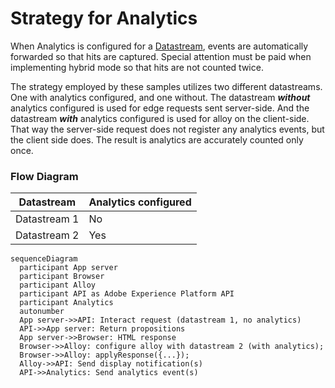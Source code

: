 # Strategy for Analytics

When Analytics is configured for a [Datastream](https://experienceleague.adobe.com/docs/experience-platform/edge/datastreams/overview.html?lang=en), events are automatically forwarded so that hits are captured.  Special attention must be paid when implementing hybrid mode so that hits are not counted twice.

The strategy employed by these samples utilizes two different datastreams.  One with analytics configured, and one without.  The datastream _**without**_ analytics configured is used for edge requests sent server-side.  And the datastream _**with**_ analytics configured is used for alloy on the client-side.  That way the server-side request does not register any analytics events, but the client side does.  The result is analytics are accurately counted only once.

### Flow Diagram

| Datastream   | Analytics configured |
|--------------|----------------------|
| Datastream 1 | No                   |
| Datastream 2 | Yes                  |


```mermaid
sequenceDiagram
  participant App server
  participant Browser
  participant Alloy
  participant API as Adobe Experience Platform API
  participant Analytics
  autonumber
  App server->>API: Interact request (datastream 1, no analytics)
  API->>App server: Return propositions
  App server->>Browser: HTML response
  Browser->>Alloy: configure alloy with datastream 2 (with analytics);
  Browser->>Alloy: applyResponse({...});
  Alloy->>API: Send display notification(s)
  API->>Analytics: Send analytics event(s)
```

